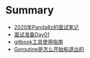 # Summary

* [2020年Panda8z的面试笔记](README.md)
* [面试准备Day01](./2020-03-18/面试准备Day01.md)
* [gitbook工具使用指南](./2020-03-18/gitbook工具使用指南.md)
* [Goroutine是怎么开始和退出的](./2020-04-05/Goroutine是怎么开始和退出的.md)

